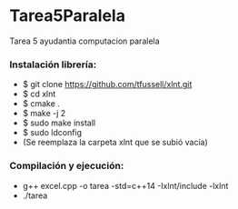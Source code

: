 # Tarea5Paralela
Tarea 5 ayudantia computacion paralela

### Instalación librería:
* $ git clone https://github.com/tfussell/xlnt.git
* $ cd xlnt
* $ cmake .
* $ make -j 2
* $ sudo make install
* $ sudo ldconfig
* (Se reemplaza la carpeta xlnt que se subió vacía)

### Compilación y ejecución:

* g++ excel.cpp -o tarea -std=c++14 -Ixlnt/include -lxlnt
* ./tarea
